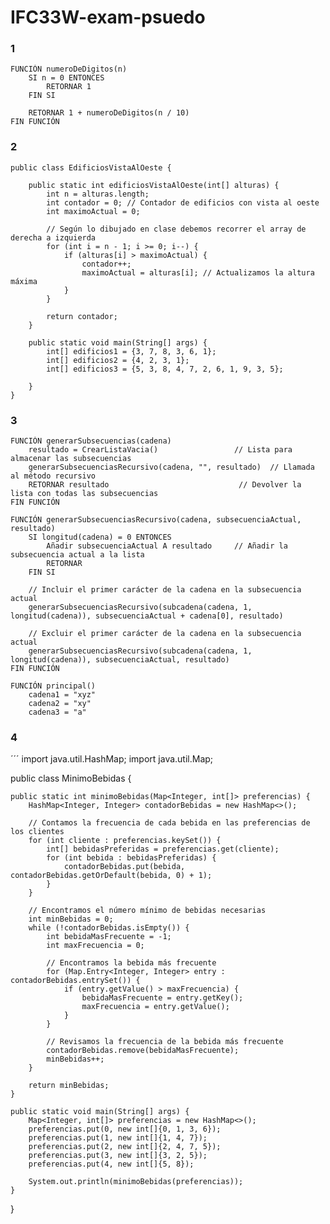 # IFC33W-exam-psuedo

### 1

```
FUNCIÓN numeroDeDigitos(n)
    SI n = 0 ENTONCES
        RETORNAR 1
    FIN SI

    RETORNAR 1 + numeroDeDigitos(n / 10)
FIN FUNCIÓN
```


### 2

```
public class EdificiosVistaAlOeste {

    public static int edificiosVistaAlOeste(int[] alturas) {
        int n = alturas.length;
        int contador = 0; // Contador de edificios con vista al oeste
        int maximoActual = 0;

        // Según lo dibujado en clase debemos recorrer el array de derecha a izquierda
        for (int i = n - 1; i >= 0; i--) {
            if (alturas[i] > maximoActual) {
                contador++;
                maximoActual = alturas[i]; // Actualizamos la altura máxima
            }
        }

        return contador;
    }

    public static void main(String[] args) {
        int[] edificios1 = {3, 7, 8, 3, 6, 1};
        int[] edificios2 = {4, 2, 3, 1};
        int[] edificios3 = {5, 3, 8, 4, 7, 2, 6, 1, 9, 3, 5};

    }
}

```

### 3

```
FUNCIÓN generarSubsecuencias(cadena)
    resultado = CrearListaVacia()                 // Lista para almacenar las subsecuencias
    generarSubsecuenciasRecursivo(cadena, "", resultado)  // Llamada al método recursivo
    RETORNAR resultado                             // Devolver la lista con todas las subsecuencias
FIN FUNCIÓN

FUNCIÓN generarSubsecuenciasRecursivo(cadena, subsecuenciaActual, resultado)
    SI longitud(cadena) = 0 ENTONCES
        Añadir subsecuenciaActual A resultado     // Añadir la subsecuencia actual a la lista
        RETORNAR
    FIN SI

    // Incluir el primer carácter de la cadena en la subsecuencia actual
    generarSubsecuenciasRecursivo(subcadena(cadena, 1, longitud(cadena)), subsecuenciaActual + cadena[0], resultado)

    // Excluir el primer carácter de la cadena en la subsecuencia actual
    generarSubsecuenciasRecursivo(subcadena(cadena, 1, longitud(cadena)), subsecuenciaActual, resultado)
FIN FUNCIÓN

FUNCIÓN principal()
    cadena1 = "xyz"
    cadena2 = "xy"
    cadena3 = "a"
```

### 4

´´´
import java.util.HashMap;
import java.util.Map;

public class MinimoBebidas {

    public static int minimoBebidas(Map<Integer, int[]> preferencias) {
        HashMap<Integer, Integer> contadorBebidas = new HashMap<>();

        // Contamos la frecuencia de cada bebida en las preferencias de los clientes
        for (int cliente : preferencias.keySet()) {
            int[] bebidasPreferidas = preferencias.get(cliente);
            for (int bebida : bebidasPreferidas) {
                contadorBebidas.put(bebida, contadorBebidas.getOrDefault(bebida, 0) + 1);
            }
        }

        // Encontramos el número mínimo de bebidas necesarias
        int minBebidas = 0;
        while (!contadorBebidas.isEmpty()) {
            int bebidaMasFrecuente = -1;
            int maxFrecuencia = 0;

            // Encontramos la bebida más frecuente
            for (Map.Entry<Integer, Integer> entry : contadorBebidas.entrySet()) {
                if (entry.getValue() > maxFrecuencia) {
                    bebidaMasFrecuente = entry.getKey();
                    maxFrecuencia = entry.getValue();
                }
            }

            // Revisamos la frecuencia de la bebida más frecuente
            contadorBebidas.remove(bebidaMasFrecuente);
            minBebidas++;
        }

        return minBebidas;
    }

    public static void main(String[] args) {
        Map<Integer, int[]> preferencias = new HashMap<>();
        preferencias.put(0, new int[]{0, 1, 3, 6});
        preferencias.put(1, new int[]{1, 4, 7});
        preferencias.put(2, new int[]{2, 4, 7, 5});
        preferencias.put(3, new int[]{3, 2, 5});
        preferencias.put(4, new int[]{5, 8});

        System.out.println(minimoBebidas(preferencias));
    }
}


```
